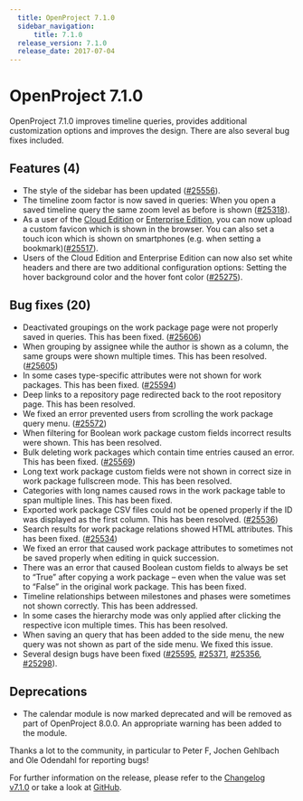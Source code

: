 ```yaml
---
  title: OpenProject 7.1.0
  sidebar_navigation:
      title: 7.1.0
  release_version: 7.1.0
  release_date: 2017-07-04
---
```



# OpenProject 7.1.0

OpenProject 7.1.0 improves timeline queries, provides additional
customization options and improves the design. There are also several
bug fixes included.

## Features (4)

  - The style of the sidebar has been updated
    ([\#25556](https://community.openproject.com/projects/openproject/work_packages/25556/activity)).
  - The timeline zoom factor is now saved in queries: When you open a
    saved timeline query the same zoom level as before is shown
    ([\#25318](https://community.openproject.com/projects/openproject/work_packages/25318/activity)).
  - As a user of the [Cloud
    Edition](https://www.openproject.org/hosting/) or [Enterprise
    Edition](https://www.openproject.org/enterprise-edition/), you can
    now upload a custom favicon which is shown in the browser. You can
    also set a touch icon which is shown on smartphones (e.g. when
    setting a
    bookmark)([\#25517](https://community.openproject.com/projects/openproject/work_packages/25517/activity)).
  - Users of the Cloud Edition and Enterprise Edition can now also set
    white headers and there are two additional configuration options:
    Setting the hover background color and the hover font color
    ([\#25275](https://community.openproject.com/projects/openproject/work_packages/25275/activity)).

## Bug fixes (20)

  - Deactivated groupings on the work package page were not properly
    saved in queries. This has been fixed.
    ([\#25606](https://community.openproject.com/projects/openproject/work_packages/25606/activity))
  - When grouping by assignee while the author is shown as a column, the
    same groups were shown multiple times. This has been resolved.
    ([\#25605](https://community.openproject.com/projects/openproject/work_packages/25605/activity))
  - In some cases type-specific attributes were not shown for work
    packages. This has been fixed.
    ([\#25594](https://community.openproject.com/projects/openproject/work_packages/25594/activity))
  - Deep links to a repository page redirected back to the root
    repository page. This has been resolved.
  - We fixed an error prevented users from scrolling the work package
    query menu.
    ([\#25572](https://community.openproject.com/projects/telekom/work_packages/25572/activity))
  - When filtering for Boolean work package custom fields incorrect
    results were shown. This has been resolved.
  - Bulk deleting work packages which contain time entries caused an
    error. This has been fixed.
    ([\#25569](https://community.openproject.com/projects/openproject/work_packages/25569/activity))
  - Long text work package custom fields were not shown in correct size
    in work package fullscreen mode. This has been resolved.
  - Categories with long names caused rows in the work package table to
    span multiple lines. This has been fixed.
  - Exported work package CSV files could not be opened properly if the
    ID was displayed as the first column. This has been resolved.
    ([\#25536](https://community.openproject.com/projects/openproject/work_packages/25536/activity))
  - Search results for work package relations showed HTML attributes.
    This has been fixed.
    ([\#25534](https://community.openproject.com/projects/openproject/work_packages/25534/activity))
  - We fixed an error that caused work package attributes to sometimes
    not be saved properly when editing in quick succession.
  - There was an error that caused Boolean custom fields to always be
    set to “True” after copying a work package – even when the value was
    set to “False” in the original work package. This has been
    fixed.
  - <span class="explanatory-dictionary-highlight" data-definition="explanatory-dictionary-definition-17">Timeline</span>
    relationships between milestones and phases were sometimes not shown
    correctly. This has been addressed.
  - In some cases the hierarchy mode was only applied after clicking the
    respective icon multiple times. This has been resolved.
  - When saving an query that has been added to the side menu, the new
    query was not shown as part of the side menu. We fixed this issue.
  - Several design bugs have been fixed
    ([\#25595](https://community.openproject.com/projects/openproject/work_packages/25595/activity),
    [\#25371](https://community.openproject.com/projects/openproject/work_packages/25371/activity),
    [\#25356](https://community.openproject.com/projects/openproject/work_packages/25356/activity),
    [\#25298](https://community.openproject.com/projects/openproject/work_packages/25298/activity)).

## Deprecations

  - The calendar module is now marked deprecated and will be removed as
    part of OpenProject 8.0.0. An appropriate warning has been added to
    the module.

Thanks a lot to the community, in particular to Peter F, Jochen Gehlbach
and Ole Odendahl for reporting bugs\!

For further information on the release, please refer to the [Changelog
v7.1.0](https://community.openproject.com/versions/836) or take a look
at [GitHub](https://github.com/opf/openproject/tree/v7.1.0).


